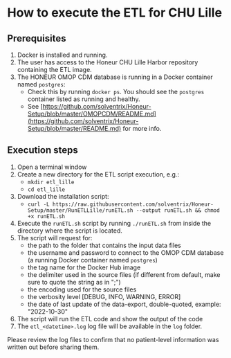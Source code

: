 # How to execute the ETL for CHU Lille

## Prerequisites
1. Docker is installed and running.
2. The user has access to the Honeur CHU Lille Harbor repository containing the ETL image.
3. The HONEUR OMOP CDM database is running in a Docker container named `postgres`:
    * Check this by running `docker ps`. You should see the `postgres` container listed as running and healthy.
    * See [https://github.com/solventrix/Honeur-Setup/blob/master/OMOPCDM/README.md](https://github.com/solventrix/Honeur-Setup/blob/master/README.md) for more info.

## Execution steps
1. Open a terminal window 
2. Create a new directory for the ETL script execution, e.g.:
   * `mkdir etl_lille`
   * `cd etl_lille`
2. Download the installation script:
    * `curl -L https://raw.githubusercontent.com/solventrix/Honeur-Setup/master/RunETLLille/runETL.sh --output runETL.sh && chmod +x runETL.sh`
3. Execute the `runETL.sh` script by running `./runETL.sh` from inside the directory where the script is located.
4. The script will request for:
    * the path to the folder that contains the input data files
    * the username and password to connect to the OMOP CDM database (a running Docker container named `postgres`)
    * the tag name for the Docker Hub image
    * the delimiter used in the source files (if different from default, make sure to quote the string as in ";")
    * the encoding used for the source files
    * the verbosity level [DEBUG, INFO, WARNING, ERROR]
    * the date of last update of the data-export, double-quoted, example: "2022-10-30"
5. The script will run the ETL code and show the output of the code
7. The `etl_<datetime>.log` log file will be available in the `log` folder. 

Please review the log files to confirm that no patient-level information was written out before sharing them.
